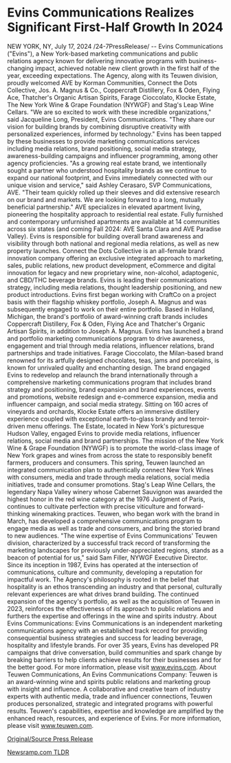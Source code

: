 # Evins Communications Realizes Significant First-Half Growth In 2024

NEW YORK, NY, July 17, 2024 /24-7PressRelease/ -- Evins Communications ("Evins"), a New York-based marketing communications and public relations agency known for delivering innovative programs with business-changing impact, achieved notable new client growth in the first half of the year, exceeding expectations. The Agency, along with its Teuwen division, proudly welcomed AVE by Korman Communities, Connect the Dots Collective, Jos. A. Magnus & Co., Coppercraft Distillery, Fox & Oden, Flying Ace, Thatcher's Organic Artisan Spirits, Farage Cioccolato, Klocke Estate, The New York Wine & Grape Foundation (NYWGF) and Stag's Leap Wine Cellars.  "We are so excited to work with these incredible organizations," said Jacqueline Long, President, Evins Communications. "They share our vision for building brands by combining disruptive creativity with personalized experiences, informed by technology."  Evins has been tapped by these businesses to provide marketing communications services including media relations, brand positioning, social media strategy, awareness-building campaigns and influencer programming, among other agency proficiencies.  "As a growing real estate brand, we intentionally sought a partner who understood hospitality brands as we continue to expand our national footprint, and Evins immediately connected with our unique vision and service," said Ashley Cerasaro, SVP Communications, AVE. "Their team quickly rolled up their sleeves and did extensive research on our brand and markets. We are looking forward to a long, mutually beneficial partnership."  AVE specializes in elevated apartment living, pioneering the hospitality approach to residential real estate. Fully furnished and contemporary unfurnished apartments are available at 14 communities across six states (and coming Fall 2024: AVE Santa Clara and AVE Paradise Valley). Evins is responsible for building overall brand awareness and visibility through both national and regional media relations, as well as new property launches.  Connect the Dots Collective is an all-female brand innovation company offering an exclusive integrated approach to marketing, sales, public relations, new product development, eCommerce and digital innovation for legacy and new proprietary wine, non-alcohol, adaptogenic, and CBD/THC beverage brands. Evins is leading their communications strategy, including media relations, thought leadership positioning, and new product introductions.  Evins first began working with CraftCo on a project basis with their flagship whiskey portfolio, Joseph A. Magnus and was subsequently engaged to work on their entire portfolio. Based in Holland, Michigan, the brand's portfolio of award-winning craft brands includes Coppercraft Distillery, Fox & Oden, Flying Ace and Thatcher's Organic Artisan Spirits, in addition to Joseph A. Magnus. Evins has launched a brand and portfolio marketing communications program to drive awareness, engagement and trial through media relations, influencer relations, brand partnerships and trade initiatives.  Farage Cioccolato, the Milan-based brand renowned for its artfully designed chocolates, teas, jams and porcelains, is known for unrivaled quality and enchanting design. The brand engaged Evins to redevelop and relaunch the brand internationally through a comprehensive marketing communications program that includes brand strategy and positioning, brand expansion and brand experiences, events and promotions, website redesign and e-commerce expansion, media and influencer campaign, and social media strategy.  Sitting on 160 acres of vineyards and orchards, Klocke Estate offers an immersive distillery experience coupled with exceptional earth-to-glass brandy and terroir-driven menu offerings. The Estate, located in New York's picturesque Hudson Valley, engaged Evins to provide media relations, influencer relations, social media and brand partnerships.  The mission of the New York Wine & Grape Foundation (NYWGF) is to promote the world-class image of New York grapes and wines from across the state to responsibly benefit farmers, producers and consumers. This spring, Teuwen launched an integrated communication plan to authentically connect New York Wines with consumers, media and trade through media relations, social media initiatives, trade and consumer promotions.   Stag's Leap Wine Cellars, the legendary Napa Valley winery whose Cabernet Sauvignon was awarded the highest honor in the red wine category at the 1976 Judgment of Paris, continues to cultivate perfection with precise viticulture and forward-thinking winemaking practices. Teuwen, who began work with the brand in March, has developed a comprehensive communications program to engage media as well as trade and consumers, and bring the storied brand to new audiences.  "The wine expertise of Evins Communications' Teuwen division, characterized by a successful track record of transforming the marketing landscapes for previously under-appreciated regions, stands as a beacon of potential for us," said Sam Filler, NYWGF Executive Director.  Since its inception in 1987, Evins has operated at the intersection of communications, culture and community, developing a reputation for impactful work. The Agency's philosophy is rooted in the belief that hospitality is an ethos transcending an industry and that personal, culturally relevant experiences are what drives brand building. The continued expansion of the agency's portfolio, as well as the acquisition of Teuwen in 2023, reinforces the effectiveness of its approach to public relations and furthers the expertise and offerings in the wine and spirits industry.  About Evins Communications: Evins Communications is an independent marketing communications agency with an established track record for providing consequential business strategies and success for leading beverage, hospitality and lifestyle brands. For over 35 years, Evins has developed PR campaigns that drive conversation, build communities and spark change by breaking barriers to help clients achieve results for their businesses and for the better good. For more information, please visit www.evins.com.   About Teuwen Communications, An Evins Communications Company: Teuwen is an award-winning wine and spirits public relations and marketing group with insight and influence. A collaborative and creative team of industry experts with authentic media, trade and influencer connections, Teuwen produces personalized, strategic and integrated programs with powerful results. Teuwen's capabilities, expertise and knowledge are amplified by the enhanced reach, resources, and experience of Evins. For more information, please visit www.teuwen.com. 

[Original/Source Press Release](https://www.24-7pressrelease.com/press-release/512585/evins-communications-realizes-significant-first-half-growth-in-2024) 

[Newsramp.com TLDR](https://newsramp.com/None) 